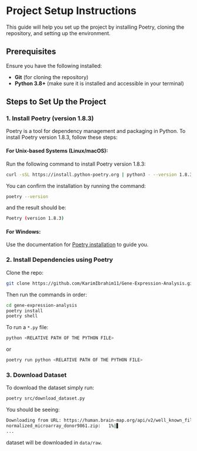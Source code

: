 # Project Setup Instructions

This guide will help you set up the project by installing Poetry, cloning the repository, and setting up the environment.

## Prerequisites

Ensure you have the following installed:

- **Git** (for cloning the repository)
- **Python 3.8+** (make sure it is installed and accessible in your terminal)

## Steps to Set Up the Project

### 1. Install Poetry (version 1.8.3)

Poetry is a tool for dependency management and packaging in Python. To install Poetry version 1.8.3, follow these steps:

#### For Unix-based Systems (Linux/macOS):

Run the following command to install Poetry version 1.8.3:

```bash
curl -sSL https://install.python-poetry.org | python3 - --version 1.8.3
```

You can confirm the installation by running the command:
```bash
poetry --version
```
and the result should be:
```bash
Poetry (version 1.8.3)
```

#### For Windows:

Use the documentation for [Poetry installation](https://python-poetry.org/docs/1.8/]) to guide you.


### 2. Install Dependencies using Poetry 

Clone the repo: 
```bash
git clone https://github.com/KarimIbrahim11/Gene-Expression-Analysis.git
```
Then run the commands in order: 
```bash 
cd gene-expression-analysis
poetry install
poetry shell
```
To run a `*.py` file: 
```bash
python <RELATIVE PATH OF THE PYTHON FILE>
```
or
```bash
poetry run python <RELATIVE PATH OF THE PYTHON FILE>
```

### 3. Download Dataset

To download the dataset simply run: 
```bash
poetry src/download_dataset.py
```
You should be seeing:
```bash
Downloading from URL: https://human.brain-map.org/api/v2/well_known_file_download/178238387
normalized_microarray_donor9861.zip:   1%|▋                                                                                                 | 2.91M/426M [00:09<23:15, 303kB/s
...
```
dataset will be downloaded in `data/raw`. 
